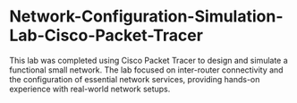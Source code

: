# Network-Configuration-Simulation-Lab-Cisco-Packet-Tracer
This lab was completed using Cisco Packet Tracer to design and simulate a functional small network. The lab focused on inter-router connectivity and the configuration of essential network services, providing hands-on experience with real-world network setups.

